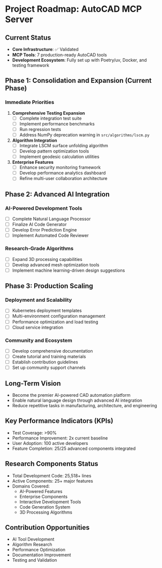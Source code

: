 # Project Roadmap: AutoCAD MCP Server

## Current Status
- **Core Infrastructure**: ✅ Validated
- **MCP Tools**: 7 production-ready AutoCAD tools
- **Development Ecosystem**: Fully set up with Poetry/uv, Docker, and testing framework

## Phase 1: Consolidation and Expansion (Current Phase)

### Immediate Priorities
1. **Comprehensive Testing Expansion**
   - [ ] Complete integration test suite
   - [ ] Implement performance benchmarks
   - [ ] Run regression tests
   - [ ] Address NumPy deprecation warning in `src/algorithms/lscm.py`

2. **Algorithm Integration**
   - [ ] Integrate LSCM surface unfolding algorithm
   - [ ] Develop pattern optimization tools
   - [ ] Implement geodesic calculation utilities

3. **Enterprise Features**
   - [ ] Enhance security monitoring framework
   - [ ] Develop performance analytics dashboard
   - [ ] Refine multi-user collaboration architecture

## Phase 2: Advanced AI Integration

### AI-Powered Development Tools
- [ ] Complete Natural Language Processor
- [ ] Finalize AI Code Generator
- [ ] Develop Error Prediction Engine
- [ ] Implement Automated Code Reviewer

### Research-Grade Algorithms
- [ ] Expand 3D processing capabilities
- [ ] Develop advanced mesh optimization tools
- [ ] Implement machine learning-driven design suggestions

## Phase 3: Production Scaling

### Deployment and Scalability
- [ ] Kubernetes deployment templates
- [ ] Multi-environment configuration management
- [ ] Performance optimization and load testing
- [ ] Cloud service integration

### Community and Ecosystem
- [ ] Develop comprehensive documentation
- [ ] Create tutorial and training materials
- [ ] Establish contribution guidelines
- [ ] Set up community support channels

## Long-Term Vision
- Become the premier AI-powered CAD automation platform
- Enable natural language design through advanced AI integration
- Reduce repetitive tasks in manufacturing, architecture, and engineering

## Key Performance Indicators (KPIs)
- Test Coverage: >90%
- Performance Improvement: 2x current baseline
- User Adoption: 100 active developers
- Feature Completion: 25/25 advanced components integrated

## Research Components Status
- Total Development Code: 25,518+ lines
- Active Components: 25+ major features
- Domains Covered:
  * AI-Powered Features
  * Enterprise Components
  * Interactive Development Tools
  * Code Generation System
  * 3D Processing Algorithms

## Contribution Opportunities
- AI Tool Development
- Algorithm Research
- Performance Optimization
- Documentation Improvement
- Testing and Validation